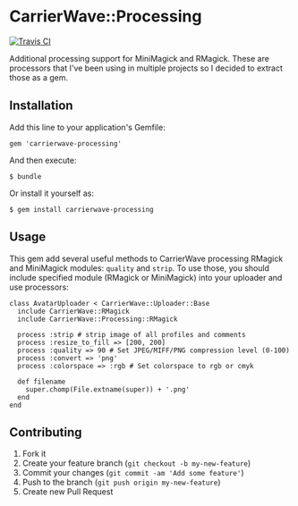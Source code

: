 # CarrierWave::Processing

[![Travis CI](https://secure.travis-ci.org/fxposter/carrierwave-processing.png)](http://travis-ci.org/fxposter/carrierwave-processing)

Additional processing support for MiniMagick and RMagick. These are processors that I've been using in multiple projects so I decided to extract those as a gem.

## Installation

Add this line to your application's Gemfile:

    gem 'carrierwave-processing'

And then execute:

    $ bundle

Or install it yourself as:

    $ gem install carrierwave-processing

## Usage

This gem add several useful methods to CarrierWave processing RMagick and MiniMagick modules: `quality` and `strip`.
To use those, you should include specified module (RMagick or MiniMagick) into your uploader and use processors:

    class AvatarUploader < CarrierWave::Uploader::Base
      include CarrierWave::RMagick
      include CarrierWave::Processing::RMagick

      process :strip # strip image of all profiles and comments
      process :resize_to_fill => [200, 200]
      process :quality => 90 # Set JPEG/MIFF/PNG compression level (0-100)
      process :convert => 'png'
      process :colorspace => :rgb # Set colorspace to rgb or cmyk

      def filename
        super.chomp(File.extname(super)) + '.png'
      end
    end

## Contributing

1. Fork it
2. Create your feature branch (`git checkout -b my-new-feature`)
3. Commit your changes (`git commit -am 'Add some feature'`)
4. Push to the branch (`git push origin my-new-feature`)
5. Create new Pull Request
